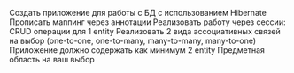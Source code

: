 Создать приложение для работы с БД с использованием Hibernate
Прописать маппинг через аннотации
Реализовать работу через сессии: CRUD операции для 1 entity
Реализовать 2 вида ассоциативных связей на выбор (one-to-one, one-to-many, many-to-many, many-to-one)
Приложение должно содержать как минимум 2 entity
Предметная область на ваш выбор